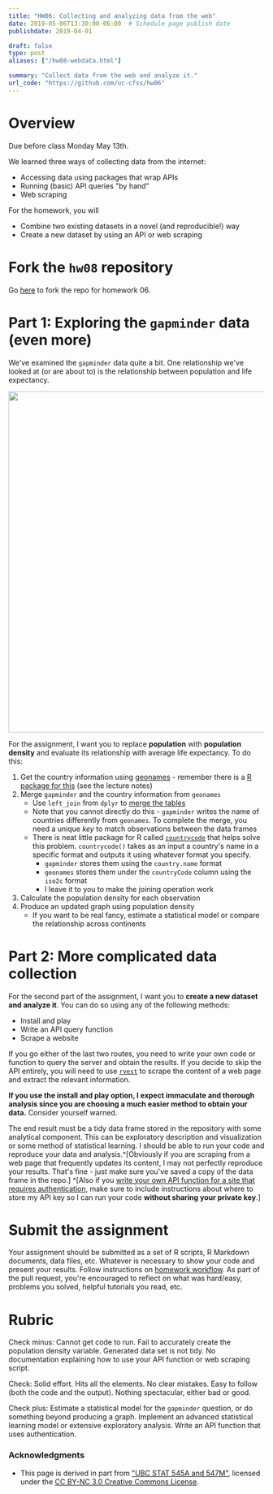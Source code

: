 ```yaml
---
title: "HW06: Collecting and analyzing data from the web"
date: 2019-05-06T13:30:00-06:00  # Schedule page publish date
publishdate: 2019-04-01

draft: false
type: post
aliases: ["/hw08-webdata.html"]

summary: "Collect data from the web and analyze it."
url_code: "https://github.com/uc-cfss/hw06"
---
```




# Overview

Due before class Monday May 13th.

We learned three ways of collecting data from the internet:

* Accessing data using packages that wrap APIs
* Running (basic) API queries "by hand"
* Web scraping

For the homework, you will

* Combine two existing datasets in a novel (and reproducible!) way
* Create a new dataset by using an API or web scraping

# Fork the `hw08` repository

Go [here](https://github.com/uc-cfss/hw06) to fork the repo for homework 06.

# Part 1: Exploring the `gapminder` data (even more)

We've examined the `gapminder` data quite a bit. One relationship we've looked at (or are about to) is the relationship between population and life expectancy.

<img src="/homework/webdata/index_files/figure-html/unnamed-chunk-1-1.png" width="672" />

For the assignment, I want you to replace **population** with **population density** and evaluate its relationship with average life expectancy. To do this:

1. Get the country information using [geonames](http://www.geonames.org/) - remember there is a [R package for this](https://cran.r-project.org/web/packages/geonames/index.html) (see the lecture notes)
1. Merge `gapminder` and the country information from `geonames`
    * Use `left_join` from `dplyr` to [merge the tables](http://r4ds.had.co.nz/relational-data.html)
    * Note that you cannot directly do this - `gapminder` writes the name of countries differently from `geonames`. To complete the merge, you need a unique *key* to match observations between the data frames
    * There is neat little package for R called [`countrycode`](https://github.com/vincentarelbundock/countrycode) that helps solve this problem. `countrycode()` takes as an input a country's name in a specific format and outputs it using whatever format you specify.
        * `gapminder` stores them using the `country.name` format
        * `geonames` stores them under the `countryCode` column using the `iso2c` format
        * I leave it to you to make the joining operation work
1. Calculate the population density for each observation
1. Produce an updated graph using population density
    * If you want to be real fancy, estimate a statistical model or compare the relationship across continents

# Part 2: More complicated data collection

For the second part of the assignment, I want you to **create a new dataset and analyze it**. You can do so using any of the following methods:

* Install and play
* Write an API query function
* Scrape a website

If you go either of the last two routes, you need to write your own code or function to query the server and obtain the results. If you decide to skip the API entirely, you will need to use [`rvest`](https://github.com/hadley/rvest) to scrape the content of a web page and extract the relevant information.

**If you use the install and play option, I expect immaculate and thorough analysis since you are choosing a much easier method to obtain your data.** Consider yourself warned.

The end result must be a tidy data frame stored in the repository with some analytical component. This can be exploratory description and visualization or some method of statistical learning. I should be able to run your code and reproduce your data and analysis.^[Obviously if you are scraping from a web page that frequently updates its content, I may not perfectly reproduce your results. That's fine - just make sure you've saved a copy of the data frame in the repo.] ^[Also if you [write your own API function for a site that requires authentication](https://cran.r-project.org/web/packages/httr/vignettes/api-packages.html#authentication), make sure to include instructions about where to store my API key so I can run your code **without sharing your private key**.]

# Submit the assignment

Your assignment should be submitted as a set of R scripts, R Markdown documents, data files, etc. Whatever is necessary to show your code and present your results. Follow instructions on [homework workflow](/faq/homework-guidelines/#homework-workflow). As part of the pull request, you're encouraged to reflect on what was hard/easy, problems you solved, helpful tutorials you read, etc.

# Rubric

Check minus: Cannot get code to run. Fail to accurately create the population density variable. Generated data set is not tidy. No documentation explaining how to use your API function or web scraping script.

Check: Solid effort. Hits all the elements. No clear mistakes. Easy to follow (both the code and the output). Nothing spectacular, either bad or good.

Check plus: Estimate a statistical model for the `gapminder` question, or do something beyond producing a graph. Implement an advanced statistical learning model or extensive exploratory analysis. Write an API function that uses authentication.

### Acknowledgments


* This page is derived in part from ["UBC STAT 545A and 547M"](http://stat545.com), licensed under the [CC BY-NC 3.0 Creative Commons License](https://creativecommons.org/licenses/by-nc/3.0/).
